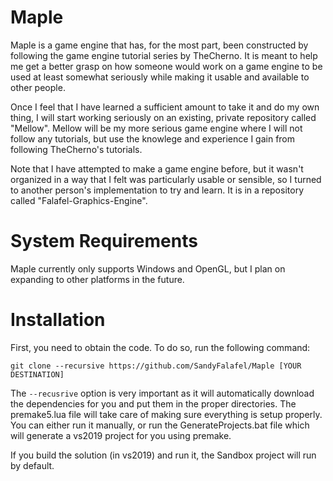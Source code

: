 # Maple
Maple is a game engine that has, for the most part, been constructed by following the game engine tutorial 
series by TheCherno. It is meant to help me get a better grasp on how someone would work on a game engine 
to be used at least somewhat seriously while making it usable and available to other people.

Once I feel that I have learned a sufficient amount to take it and do my own thing, I will start working 
seriously on an existing, private repository called "Mellow". Mellow will be my more serious game engine 
where I will not follow any tutorials, but use the knowlege and experience I gain from following 
TheCherno's tutorials.

Note that I have attempted to make a game engine before, but it wasn't organized in a way that I felt was 
particularly usable or sensible, so I turned to another person's implementation to try and learn. It is in 
a repository called "Falafel-Graphics-Engine".

# System Requirements
Maple currently only supports Windows and OpenGL, but I plan on expanding to other platforms in the future.

# Installation
First, you need to obtain the code. To do so, run the following command:

```git clone --recursive https://github.com/SandyFalafel/Maple [YOUR DESTINATION]```

The ```--recusrive``` option is very important as it will automatically download the dependencies 
for you and put them in the proper directories. The premake5.lua file will take care of making sure 
everything is setup properly. You can either run it manually, or run the GenerateProjects.bat file 
which will generate a vs2019 project for you using premake.

If you build the solution (in vs2019) and run it, the Sandbox project will run by default.
